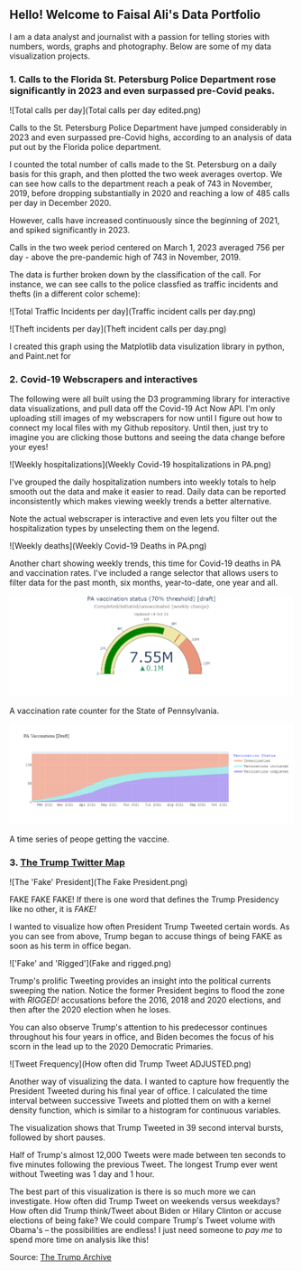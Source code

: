 ## Hello! Welcome to Faisal Ali's Data Portfolio

I am a data analyst and journalist with a passion for telling stories with numbers, words, graphs and photography. Below are some of my data visualization projects.

### 1. Calls to the Florida St. Petersburg Police Department rose significantly in 2023 and even surpassed pre-Covid peaks.

![Total calls per day](Total calls per day edited.png)

Calls to the St. Petersburg Police Department have jumped considerably in 2023 and even surpassed pre-Covid highs, according to an analysis of data put out by the Florida police department.

I counted the total number of calls made to the St. Petersburg on a daily basis for this graph, and then plotted the two week averages overtop. We can see how calls to the department reach a peak of 743 in November, 2019, before dropping substantially in 2020 and reaching a low of 485 calls per day in December 2020.

However, calls have increased continuously since the beginning of 2021, and spiked significantly in 2023.

Calls in the two week period centered on March 1, 2023 averaged 756 per day - above the pre-pandemic high of 743 in November, 2019.

The data is further broken down by the classification of the call. For instance, we can see calls to the police classfied as traffic incidents and thefts (in a different color scheme):

![Total Traffic Incidents per day](Traffic incident calls per day.png)

![Theft incidents per day](Theft incident calls per day.png)

I created this graph using the Matplotlib data visulization library in python, and Paint.net for 

### 2. Covid-19 Webscrapers and interactives

The following were all built using the D3 programming library for interactive data visualizations, and pull data off the Covid-19 Act Now API. I'm only uploading still images of my webscrapers for now until I figure out how to connect my local files with my Github repository. Until then, just try to imagine you are clicking those buttons and seeing the data change before your eyes!

![Weekly hospitalizations](Weekly Covid-19 hospitalizations in PA.png)

I've grouped the daily hospitalization numbers into weekly totals to help smooth out the data and make it easier to read. Daily data can be reported inconsistently which makes viewing weekly trends a better alternative.

Note the actual webscraper is interactive and even lets you filter out the hospitalization types by unselecting them on the legend.

![Weekly deaths](Weekly Covid-19 Deaths in PA.png)

Another chart showing weekly trends, this time for Covid-19 deaths in PA and vaccination rates. I've included a range selector that allows users to filter data for the past month, six months, year-to-date, one year and all.

![Vaccination counter](Vaccinations.png)

A vaccination rate counter for the State of Pennsylvania.

![Vaccination time series](Vaccinations_timeseries.png)

A time series of peope getting the vaccine.


### 3. [The Trump Twitter Map](https://github.com/FaisalAli91/Trump_Tweets_proj/blob/main/Trump_tweets_git.ipynb)

![The 'Fake' President](The Fake President.png)

FAKE FAKE FAKE! If there is one word that defines the Trump Presidency like no other, it is _FAKE!_

I wanted to visualize how often President Trump Tweeted certain words. As you can see from above, Trump began to accuse things of being FAKE as soon as his term in office began.

!['Fake' and 'Rigged'](Fake and rigged.png)

Trump's prolific Tweeting provides an insight into the political currents sweeping the nation. Notice the former President begins to flood the zone with _RIGGED!_ accusations before the 2016, 2018 and 2020 elections, and then after the 2020 election when he loses.

You can also observe Trump's attention to his predecessor continues throughout his four years in office, and Biden becomes the focus of his scorn in the lead up to the 2020 Democratic Primaries.

![Tweet Frequency](How often did Trump Tweet ADJUSTED.png)

Another way of visualizing the data. I wanted to capture how frequently the President Tweeted during his final year of office. I calculated the time interval between successive Tweets and plotted them on with a kernel density function, which is similar to a histogram for continuous variables.

The visualization shows that Trump Tweeted in 39 second interval bursts, followed by short pauses.

Half of Trump's almost 12,000 Tweets were made between ten seconds to five minutes following the previous Tweet. The longest Trump ever went without Tweeting was 1 day and 1 hour.

The best part of this visualization is there is so much more we can investigate. How often did Trump Tweet on weekends versus weekdays? How often did Trump think/Tweet about Biden or Hilary Clinton or accuse elections of being fake? We could compare Trump's Tweet volume with Obama's – the possibilities are endless! I just need someone to _pay me_ to spend more time on analysis like this!

Source: [The Trump Archive](https://www.thetrumparchive.com/)
